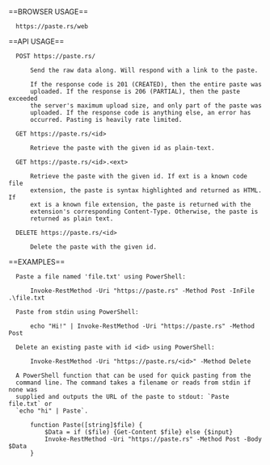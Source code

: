   ==BROWSER USAGE==

      https://paste.rs/web

  ==API USAGE==
      
      POST https://paste.rs/

          Send the raw data along. Will respond with a link to the paste.

          If the response code is 201 (CREATED), then the entire paste was
          uploaded. If the response is 206 (PARTIAL), then the paste exceeded
          the server's maximum upload size, and only part of the paste was
          uploaded. If the response code is anything else, an error has
          occurred. Pasting is heavily rate limited.

      GET https://paste.rs/<id>

          Retrieve the paste with the given id as plain-text.

      GET https://paste.rs/<id>.<ext>

          Retrieve the paste with the given id. If ext is a known code file
          extension, the paste is syntax highlighted and returned as HTML. If
          ext is a known file extension, the paste is returned with the
          extension's corresponding Content-Type. Otherwise, the paste is
          returned as plain text.

      DELETE https://paste.rs/<id>

          Delete the paste with the given id.

  ==EXAMPLES==

      Paste a file named 'file.txt' using PowerShell:

          Invoke-RestMethod -Uri "https://paste.rs" -Method Post -InFile .\file.txt

      Paste from stdin using PowerShell:

          echo "Hi!" | Invoke-RestMethod -Uri "https://paste.rs" -Method Post

      Delete an existing paste with id <id> using PowerShell:

          Invoke-RestMethod -Uri "https://paste.rs/<id>" -Method Delete

      A PowerShell function that can be used for quick pasting from the
      command line. The command takes a filename or reads from stdin if none was
      supplied and outputs the URL of the paste to stdout: `Paste file.txt` or
      `echo "hi" | Paste`.

          function Paste([string]$file) {
              $Data = if ($file) {Get-Content $file} else {$input}
              Invoke-RestMethod -Uri "https://paste.rs" -Method Post -Body $Data
          }